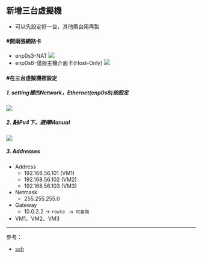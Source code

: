 ## 新增三台虛擬機
- 可以先設定好一台，其他兩台用再製

#### #開兩張網路卡
  - enp0s3-NAT
  ![](\Image\W01\NAT.PNG)
  - enp0s8-僅限主機介面卡(Host-Only)
  ![](\Image\W01\Host-only.PNG)
  
#### #在三台虛擬機裡設定
##### 1. setting裡的Network，Ethernet(enp0s8)按設定
![](\Image\W01\setting.PNG)
##### 2. 點IPv4下，選擇Manual
![](\Image\W01\wired.PNG)
##### 3. Addresses
  * Address
    - 192.168.56.101 (VM1)
    - 192.168.56.102 (VM2)
    - 192.168.56.103 (VM3)
  * Netmask 
    - 255.255.255.0
  * Gateway 
    - 10.0.2.2 -> `route -n 可查詢`
  * VM1、VM2、VM3

---
參考：
- [ssh](https://github.com/linjiachi/Linux_note/blob/109-1/ssh.md)
 
